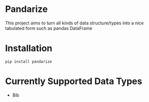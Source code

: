 # Pandarize
This project aims to turn all kinds of data structure/types into a nice tabulated form such as pandas DataFrame

# Installation
```
pip install pandarize
```

# Currently Supported Data Types
- Bib

